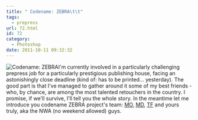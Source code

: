 ```yaml
---
title: " Codename: ZEBRA\t\t"
tags:
  - prepress
url: 72.html
id: 72
category:
  - Photoshop
date: 2011-10-11 09:32:32
---
```


![Codename: ZEBRA](http://localhost:8888/wp-content/uploads/2011/10/zebra.jpg "zebra")I'm currently involved in a particularly challenging prepress job for a particularly prestigious publishing house, facing an astonishingly close deadline (kind of: has to be printed... yesterday). The good part is that I've managed to gather around it some of my best friends - who, by chance, are among the most talented retouchers in the country. I promise, if we'll survive, I'll tell you the whole story. In the meantime let me introduce you codename ZEBRA project's team: [MO](www.marcoolivotto.com "Marco Olivotto"), [MD](http://www.marcodiodato.com "Marco Diodato, aka Master Disaster"), [TF](http://www.cygnusdesign.eu/ "Tiziano Fruet") and yours truly, aka the NWA (no weekend allowed) guys.